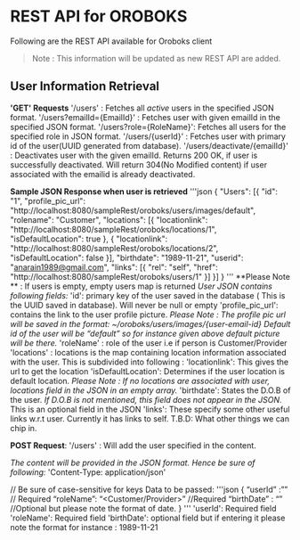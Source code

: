 # REST API for OROBOKS

Following are the REST API available for Oroboks client

> Note : This information will be updated as new REST API are added.

## User Information Retrieval 
**'GET' Requests** 
'/users' : Fetches all *active* users in the specified JSON format.
'/users?emailId={EmailId}' :  Fetches user with given emailId in the specified JSON format.
'/users?role={RoleName}': Fetches all users for the specified role in JSON format.
'/users/{userId}' :  Fetches user with primary id of the user(UUID generated from database). 
'/users/deactivate/{emailId}' : Deactivates user with the given emailId. Returns 200 OK, if user is successfully deactivated. Will return 304(No Modified content) if user associated with the emailid is already deactivated. 

**Sample JSON Response when user is retrieved**
'''json
{
    "Users": [{
        "id": "1",
        "profile_pic_url": "http://localhost:8080/sampleRest/oroboks/users/images/default",
        "rolename": "Customer",
        "locations": [{
            "locationlink": "http://localhost:8080/sampleRest/oroboks/locations/1",
            "isDefaultLocation": true
        }, {
            "locationlink": "http://localhost:8080/sampleRest/oroboks/locations/2",
            "isDefaultLocation": false
        }],
        "birthdate": "1989-11-21",
        "userid": "anarain1989@gmail.com",
        "links": [{
            "rel": "self",
            "href": "http://localhost:8080/sampleRest/oroboks/users/1"
        }]
    }]
}
'''
**Please Note ** : If users is empty, empty users map is returned
*User JSON contains following fields:*
'id': primary key of the user saved in the database ( This is the UUID saved in database). Will never be null or empty
'profile_pic_url': contains the link to the user profile picture. 
*Please Note : The profile pic url will be saved in the format: ~/oroboks/users/images/{user-email-id}*
*Default id of the user will be “default” so for instance given above default picture will be there.*
'roleName' : role of the user i.e if person is Customer/Provider
'locations' : locations is the map containing location information associated with the user. This is subdivided into following :
	'locationlink': This gives the url to get the location
	'isDefaultLocation': Determines if the user location is default location.
*Please Note : If no locations are associated with user, locations field in the JSON in an empty array.*
'birthdate': States the D.O.B of the user. *If D.O.B is not mentioned, this field does not appear in the JSON*. This is an optional field in the JSON
'links':  These specify some other useful links w.r.t user. Currently it has links to self. 
T.B.D: What other things we can chip in.

**POST  Request**:
'/users' : Will add the user specified in the content.

*The content will be provided in the JSON format. Hence be sure of following:*
'Content-Type: application/json'

// Be sure of case-sensitive for keys
Data to be passed:
'''json
{
	“userId” :”<Email Id of the Person>”  // Required
	“roleName”: “<Customer/Provider>” //Required
	“birthDate” : “<yyyy-mm-dd>” //Optional but please note the format of date.
}
'''
'userId': Required field
'roleName': Required field
'birthDate': optional field but if entering it please note the format for instance : 1989-11-21
